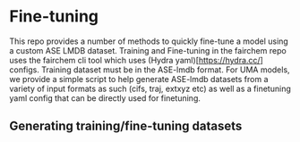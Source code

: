 # Fine-tuning

This repo provides a number of methods to quickly fine-tune a model using a custom ASE LMDB dataset. Training and Fine-tuning in the fairchem repo uses the fairchem cli tool which uses (Hydra yaml)[https://hydra.cc/] configs. Training dataset must be in the ASE-lmdb format. For UMA models, we provide a simple script to help generate ASE-lmdb datasets from a variety of input formats as such (cifs, traj, extxyz etc) as well as a finetuning yaml config that can be directly used for finetuning.

## Generating training/fine-tuning datasets
